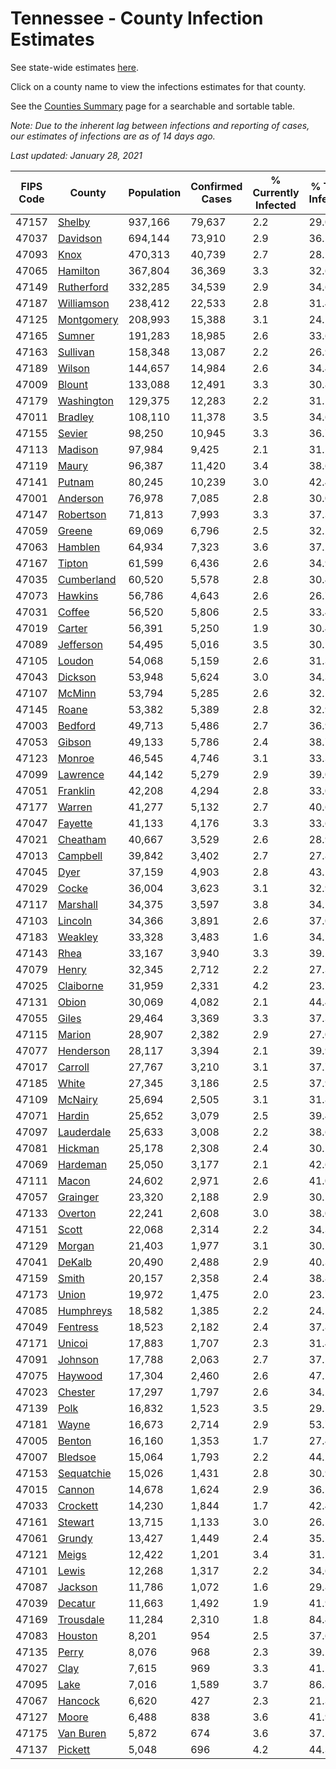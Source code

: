 # Tennessee - County Infection Estimates

See state-wide estimates [here](/infections/us-tn).

Click on a county name to view the infections estimates for that county.

See the [Counties Summary](/infections/summary-counties) page for a searchable and sortable table.

*Note: Due to the inherent lag between infections and reporting of cases, our estimates of infections are as of 14 days ago.*

*Last updated: January 28, 2021*

|   FIPS Code |                   County |   Population |   Confirmed Cases |   % Currently Infected |   % Total Infected |
|-------------|--------------------------|--------------|-------------------|------------------------|--------------------|
|       47157 |         [Shelby](shelby) |      937,166 |            79,637 |                    2.2 |               29.0 |
|       47037 |     [Davidson](davidson) |      694,144 |            73,910 |                    2.9 |               36.5 |
|       47093 |             [Knox](knox) |      470,313 |            40,739 |                    2.7 |               28.2 |
|       47065 |     [Hamilton](hamilton) |      367,804 |            36,369 |                    3.3 |               32.6 |
|       47149 | [Rutherford](rutherford) |      332,285 |            34,539 |                    2.9 |               34.6 |
|       47187 | [Williamson](williamson) |      238,412 |            22,533 |                    2.8 |               31.4 |
|       47125 | [Montgomery](montgomery) |      208,993 |            15,388 |                    3.1 |               24.1 |
|       47165 |         [Sumner](sumner) |      191,283 |            18,985 |                    2.6 |               33.6 |
|       47163 |     [Sullivan](sullivan) |      158,348 |            13,087 |                    2.2 |               26.9 |
|       47189 |         [Wilson](wilson) |      144,657 |            14,984 |                    2.6 |               34.4 |
|       47009 |         [Blount](blount) |      133,088 |            12,491 |                    3.3 |               30.8 |
|       47179 | [Washington](washington) |      129,375 |            12,283 |                    2.2 |               31.1 |
|       47011 |       [Bradley](bradley) |      108,110 |            11,378 |                    3.5 |               34.6 |
|       47155 |         [Sevier](sevier) |       98,250 |            10,945 |                    3.3 |               36.7 |
|       47113 |       [Madison](madison) |       97,984 |             9,425 |                    2.1 |               31.5 |
|       47119 |           [Maury](maury) |       96,387 |            11,420 |                    3.4 |               38.6 |
|       47141 |         [Putnam](putnam) |       80,245 |            10,239 |                    3.0 |               42.4 |
|       47001 |     [Anderson](anderson) |       76,978 |             7,085 |                    2.8 |               30.0 |
|       47147 |   [Robertson](robertson) |       71,813 |             7,993 |                    3.3 |               37.3 |
|       47059 |         [Greene](greene) |       69,069 |             6,796 |                    2.5 |               32.2 |
|       47063 |       [Hamblen](hamblen) |       64,934 |             7,323 |                    3.6 |               37.2 |
|       47167 |         [Tipton](tipton) |       61,599 |             6,436 |                    2.6 |               34.9 |
|       47035 | [Cumberland](cumberland) |       60,520 |             5,578 |                    2.8 |               30.4 |
|       47073 |       [Hawkins](hawkins) |       56,786 |             4,643 |                    2.6 |               26.7 |
|       47031 |         [Coffee](coffee) |       56,520 |             5,806 |                    2.5 |               33.4 |
|       47019 |         [Carter](carter) |       56,391 |             5,250 |                    1.9 |               30.4 |
|       47089 |   [Jefferson](jefferson) |       54,495 |             5,016 |                    3.5 |               30.1 |
|       47105 |         [Loudon](loudon) |       54,068 |             5,159 |                    2.6 |               31.3 |
|       47043 |       [Dickson](dickson) |       53,948 |             5,624 |                    3.0 |               34.3 |
|       47107 |         [McMinn](mcminn) |       53,794 |             5,285 |                    2.6 |               32.1 |
|       47145 |           [Roane](roane) |       53,382 |             5,389 |                    2.8 |               32.9 |
|       47003 |       [Bedford](bedford) |       49,713 |             5,486 |                    2.7 |               36.9 |
|       47053 |         [Gibson](gibson) |       49,133 |             5,786 |                    2.4 |               38.7 |
|       47123 |         [Monroe](monroe) |       46,545 |             4,746 |                    3.1 |               33.3 |
|       47099 |     [Lawrence](lawrence) |       44,142 |             5,279 |                    2.9 |               39.0 |
|       47051 |     [Franklin](franklin) |       42,208 |             4,294 |                    2.8 |               33.0 |
|       47177 |         [Warren](warren) |       41,277 |             5,132 |                    2.7 |               40.6 |
|       47047 |       [Fayette](fayette) |       41,133 |             4,176 |                    3.3 |               33.6 |
|       47021 |     [Cheatham](cheatham) |       40,667 |             3,529 |                    2.6 |               28.9 |
|       47013 |     [Campbell](campbell) |       39,842 |             3,402 |                    2.7 |               27.8 |
|       47045 |             [Dyer](dyer) |       37,159 |             4,903 |                    2.8 |               43.1 |
|       47029 |           [Cocke](cocke) |       36,004 |             3,623 |                    3.1 |               32.9 |
|       47117 |     [Marshall](marshall) |       34,375 |             3,597 |                    3.8 |               34.1 |
|       47103 |       [Lincoln](lincoln) |       34,366 |             3,891 |                    2.6 |               37.0 |
|       47183 |       [Weakley](weakley) |       33,328 |             3,483 |                    1.6 |               34.1 |
|       47143 |             [Rhea](rhea) |       33,167 |             3,940 |                    3.3 |               39.2 |
|       47079 |           [Henry](henry) |       32,345 |             2,712 |                    2.2 |               27.3 |
|       47025 |   [Claiborne](claiborne) |       31,959 |             2,331 |                    4.2 |               23.7 |
|       47131 |           [Obion](obion) |       30,069 |             4,082 |                    2.1 |               44.4 |
|       47055 |           [Giles](giles) |       29,464 |             3,369 |                    3.3 |               37.3 |
|       47115 |         [Marion](marion) |       28,907 |             2,382 |                    2.9 |               27.0 |
|       47077 |   [Henderson](henderson) |       28,117 |             3,394 |                    2.1 |               39.9 |
|       47017 |       [Carroll](carroll) |       27,767 |             3,210 |                    3.1 |               37.7 |
|       47185 |           [White](white) |       27,345 |             3,186 |                    2.5 |               37.9 |
|       47109 |       [McNairy](mcnairy) |       25,694 |             2,505 |                    3.1 |               31.8 |
|       47071 |         [Hardin](hardin) |       25,652 |             3,079 |                    2.5 |               39.4 |
|       47097 | [Lauderdale](lauderdale) |       25,633 |             3,008 |                    2.2 |               38.6 |
|       47081 |       [Hickman](hickman) |       25,178 |             2,308 |                    2.4 |               30.1 |
|       47069 |     [Hardeman](hardeman) |       25,050 |             3,177 |                    2.1 |               42.6 |
|       47111 |           [Macon](macon) |       24,602 |             2,971 |                    2.6 |               41.0 |
|       47057 |     [Grainger](grainger) |       23,320 |             2,188 |                    2.9 |               30.5 |
|       47133 |       [Overton](overton) |       22,241 |             2,608 |                    3.0 |               38.0 |
|       47151 |           [Scott](scott) |       22,068 |             2,314 |                    2.2 |               34.3 |
|       47129 |         [Morgan](morgan) |       21,403 |             1,977 |                    3.1 |               30.1 |
|       47041 |         [DeKalb](dekalb) |       20,490 |             2,488 |                    2.9 |               40.3 |
|       47159 |           [Smith](smith) |       20,157 |             2,358 |                    2.4 |               38.8 |
|       47173 |           [Union](union) |       19,972 |             1,475 |                    2.0 |               23.7 |
|       47085 |   [Humphreys](humphreys) |       18,582 |             1,385 |                    2.2 |               24.2 |
|       47049 |     [Fentress](fentress) |       18,523 |             2,182 |                    2.4 |               37.8 |
|       47171 |         [Unicoi](unicoi) |       17,883 |             1,707 |                    2.3 |               31.4 |
|       47091 |       [Johnson](johnson) |       17,788 |             2,063 |                    2.7 |               37.5 |
|       47075 |       [Haywood](haywood) |       17,304 |             2,460 |                    2.6 |               47.1 |
|       47023 |       [Chester](chester) |       17,297 |             1,797 |                    2.6 |               34.2 |
|       47139 |             [Polk](polk) |       16,832 |             1,523 |                    3.5 |               29.5 |
|       47181 |           [Wayne](wayne) |       16,673 |             2,714 |                    2.9 |               53.7 |
|       47005 |         [Benton](benton) |       16,160 |             1,353 |                    1.7 |               27.4 |
|       47007 |       [Bledsoe](bledsoe) |       15,064 |             1,793 |                    2.2 |               44.2 |
|       47153 | [Sequatchie](sequatchie) |       15,026 |             1,431 |                    2.8 |               30.9 |
|       47015 |         [Cannon](cannon) |       14,678 |             1,624 |                    2.9 |               36.5 |
|       47033 |     [Crockett](crockett) |       14,230 |             1,844 |                    1.7 |               42.4 |
|       47161 |       [Stewart](stewart) |       13,715 |             1,133 |                    3.0 |               26.5 |
|       47061 |         [Grundy](grundy) |       13,427 |             1,449 |                    2.4 |               35.2 |
|       47121 |           [Meigs](meigs) |       12,422 |             1,201 |                    3.4 |               31.5 |
|       47101 |           [Lewis](lewis) |       12,268 |             1,317 |                    2.2 |               34.6 |
|       47087 |       [Jackson](jackson) |       11,786 |             1,072 |                    1.6 |               29.8 |
|       47039 |       [Decatur](decatur) |       11,663 |             1,492 |                    1.9 |               41.9 |
|       47169 |   [Trousdale](trousdale) |       11,284 |             2,310 |                    1.8 |               84.4 |
|       47083 |       [Houston](houston) |        8,201 |               954 |                    2.5 |               37.6 |
|       47135 |           [Perry](perry) |        8,076 |               968 |                    2.3 |               39.2 |
|       47027 |             [Clay](clay) |        7,615 |               969 |                    3.3 |               41.1 |
|       47095 |             [Lake](lake) |        7,016 |             1,589 |                    3.7 |               86.3 |
|       47067 |       [Hancock](hancock) |        6,620 |               427 |                    2.3 |               21.3 |
|       47127 |           [Moore](moore) |        6,488 |               838 |                    3.6 |               41.9 |
|       47175 |   [Van Buren](van-buren) |        5,872 |               674 |                    3.6 |               37.5 |
|       47137 |       [Pickett](pickett) |        5,048 |               696 |                    4.2 |               44.3 |